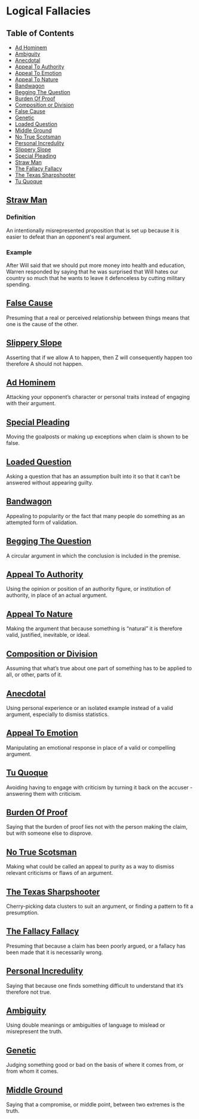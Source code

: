 # Logical Fallacies

## Table of Contents

* [Ad Hominem](#ad-hominem)
* [Ambiguity](#ambiguity)
* [Anecdotal](#anecdotal)
* [Appeal To Authority](#appeal-to-authority)
* [Appeal To Emotion](#appeal-to-emotion)
* [Appeal To Nature](#appeal-to-nature)
* [Bandwagon](#bandwagon)
* [Begging The Question](#begging-the-question)
* [Burden Of Proof](#burden-of-proof)
* [Composition or Division](#composition-or-division)
* [False Cause](#false-cause)
* [Genetic](#genetic)
* [Loaded Question](#loaded-question)
* [Middle Ground](#middle-ground)
* [No True Scotsman](#no-true-scotsman)
* [Personal Incredulity](#personal-incredulity)
* [Slippery Slope](#slippery-slope)
* [Special Pleading](#special-pleading)
* [Straw Man](#straw-man)
* [The Fallacy Fallacy](#the-fallacy-fallacy)
* [The Texas Sharpshooter](#the-texas-sharpshooter)
* [Tu Quoque](#tu-quoque)

## [Straw Man](https://yourlogicalfallacyis.com/strawman)

### Definition

An intentionally misrepresented proposition that is set up because it is easier to defeat than an opponent's real argument.

### Example

After Will said that we should put more money into health and education, Warren responded by saying that he was surprised that Will hates our country so much that he wants to leave it defenceless by cutting military spending.

## [False Cause](https://yourlogicalfallacyis.com/false-cause)
Presuming that a real or perceived relationship between things means that one is the cause of the other.

## [Slippery Slope](https://yourlogicalfallacyis.com/slippery-slope)
Asserting that if we allow A to happen, then Z will consequently happen too therefore A should not happen.

## [Ad Hominem](https://yourlogicalfallacyis.com/ad-hominem)
Attacking your opponent’s character or personal traits instead of engaging with their argument.

## [Special Pleading](https://yourlogicalfallacyis.com/special-pleading)
Moving the goalposts or making up exceptions when claim is shown to be false.

## [Loaded Question](https://yourlogicalfallacyis.com/loaded-question)
Asking a question that has an assumption built into it so that it can’t be answered without appearing guilty.

## [Bandwagon](https://yourlogicalfallacyis.com/bandwagon)
Appealing to popularity or the fact that many people do something as an attempted form of validation.

## [Begging The Question](https://yourlogicalfallacyis.com/begging-the-question)
A circular argument in which the conclusion is included in the premise.

## [Appeal To Authority](https://yourlogicalfallacyis.com/appeal-to-authority)
Using the opinion or position of an authority figure, or institution of authority, in place of an actual argument.

## [Appeal To Nature](https://yourlogicalfallacyis.com/appeal-to-nature)
Making the argument that because something is “natural” it is therefore valid, justified, inevitable, or ideal.

## [Composition or Division](https://yourlogicalfallacyis.com/composition-division)
Assuming that what’s true about one part of something has to be applied to all, or other, parts of it.

## [Anecdotal](https://yourlogicalfallacyis.com/anecdotal)
Using personal experience or an isolated example instead of a valid argument, especially to dismiss statistics.

## [Appeal To Emotion](https://yourlogicalfallacyis.com/appeal-to-emotion)
Manipulating an emotional response in place of a valid or compelling argument.

## [Tu Quoque](https://yourlogicalfallacyis.com/tu-quoque)
Avoiding having to engage with criticism by turning it back on the accuser - answering them with criticism.

## [Burden Of Proof](https://yourlogicalfallacyis.com/burden-of-proof)
Saying that the burden of proof lies not with the person making the claim, but with someone else to disprove.

## [No True Scotsman](https://yourlogicalfallacyis.com/no-true-scotsman)
Making what could be called an appeal to purity as a way to dismiss relevant criticisms or flaws of an argument.

## [The Texas Sharpshooter](https://yourlogicalfallacyis.com/the-texas-sharpshooter)
Cherry-picking data clusters to suit an argument, or finding a pattern to fit a presumption.

## [The Fallacy Fallacy](https://yourlogicalfallacyis.com/the-fallacy-fallacy)
Presuming that because a claim has been poorly argued, or a fallacy has been made that it is necessarily wrong.

## [Personal Incredulity](https://yourlogicalfallacyis.com/personal-incredulity)
Saying that because one finds something difficult to understand that it’s therefore not true.

## [Ambiguity](https://yourlogicalfallacyis.com/ambiguity)
Using double meanings or ambiguities of language to mislead or misrepresent the truth.

## [Genetic](https://yourlogicalfallacyis.com/genetic)
Judging something good or bad on the basis of where it comes from, or from whom it comes.

## [Middle Ground](https://yourlogicalfallacyis.com/middle-ground)
Saying that a compromise, or middle point, between two extremes is the truth.
